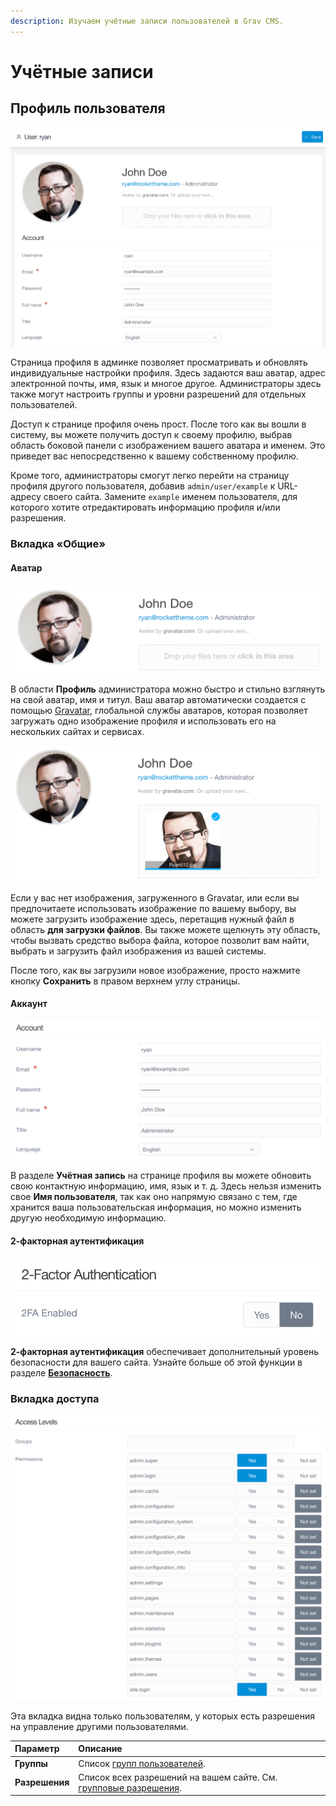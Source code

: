 ```yaml
---
description: Изучаем учётные записи пользователей в Grav CMS.
---
```


# Учётные записи

## Профиль пользователя

![Профиль пользователя](../../dashboard/profile/grav-profile.png)

Страница профиля в админке позволяет просматривать и обновлять индивидуальные настройки профиля. Здесь задаются ваш аватар, адрес электронной почты, имя, язык и многое другое. Администраторы здесь также могут настроить группы и уровни разрешений для отдельных пользователей.

Доступ к странице профиля очень прост. После того как вы вошли в систему, вы можете получить доступ к своему профилю, выбрав область боковой панели с изображением вашего аватара и именем. Это приведет вас непосредственно к вашему собственному профилю.

Кроме того, администраторы смогут легко перейти на страницу профиля другого пользователя, добавив `admin/user/example` к URL-адресу своего сайта. Замените `example` именем пользователя, для которого хотите отредактировать информацию профиля и/или разрешения.

### Вкладка «Общие»

#### Аватар

![Аватар](../../dashboard/profile/grav-profile2.png)

В области **Профиль** администратора можно быстро и стильно взглянуть на свой аватар, имя и титул. Ваш аватар автоматически создается с помощью [Gravatar](https://en.gravatar.com/), глобальной службы аватаров, которая позволяет загружать одно изображение профиля и использовать его на нескольких сайтах и ​​сервисах.

![Аватар](../../dashboard/profile/grav-profile2b.png)

Если у вас нет изображения, загруженного в Gravatar, или если вы предпочитаете использовать изображение по вашему выбору, вы можете загрузить изображение здесь, перетащив нужный файл в область **для загрузки файлов**. Вы также можете щелкнуть эту область, чтобы вызвать средство выбора файла, которое позволит вам найти, выбрать и загрузить файл изображения из вашей системы.

После того, как вы загрузили новое изображение, просто нажмите кнопку **Сохранить** в правом верхнем углу страницы.

#### Аккаунт

![Аккаунт](../../dashboard/profile/grav-profile3.png)

В разделе **Учётная запись** на странице профиля вы можете обновить свою контактную информацию, имя, язык и т. д. Здесь нельзя изменить свое **Имя пользователя**, так как оно напрямую связано с тем, где хранится ваша пользовательская информация, но можно изменить другую необходимую информацию.

#### 2-факторная аутентификация

![2-факторная аутентификация](../../dashboard/profile/grav-profile5.png)

**2-факторная аутентификация** обеспечивает дополнительный уровень безопасности для вашего сайта. Узнайте больше об этой функции в разделе [**Безопасность**](../../security/2fa).

### Вкладка доступа

![Вкладка доступа](../../dashboard/profile/grav-profile4.png)

Эта вкладка видна только пользователям, у которых есть разрешения на управление другими пользователями.

| Параметр       | Описание                                                                                    |
| :-----         | :-----                                                                                      |
| **Группы**     | Список [групп пользователей](../groups).                                                    |
| **Разрешения** | Список всех разрешений на вашем сайте. См. [групповые разрешения](../groups/#razresheniia). |
